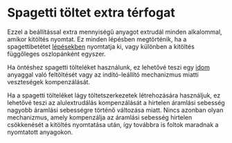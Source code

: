 # Spagetti töltet extra térfogat

Ezzel a beállítással extra mennyiségű anyagot extrudál minden alkalommal, amikor kitöltés nyomtat. Ez minden lépésben megtörténik, ha a spagettibetétet [lépésekben](spaghetti_infill_stepped.md) nyomtatja ki, vagy különben a kitöltés függőleges oszlopánként egyszer.

Ha öntéshez spagetti tölteléket használunk, ez lehetővé teszi egy [idom](https://en.wikipedia.org/wiki/Sprue_(manufacturing)) anyaggal való feltöltését vagy az indító-leállító mechanizmus miatti veszteségek kompenzálását.

Ha a spagetti tölteléket lágy töltetszerkezetek létrehozására használjuk, ez lehetővé teszi az alulextrudálás kompenzálását a hirtelen áramlási sebesség nagyobb áramlási sebességre történő változása miatt. Nincs azonban olyan mechanizmus, amely kompenzálja az áramlási sebesség hirtelen csökkenését a kitöltés nyomtatása után, így továbbra is foltok maradnak a nyomtatott anyagokon.
